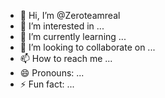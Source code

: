 - 👋 Hi, I’m @Zeroteamreal
- 👀 I’m interested in ...
- 🌱 I’m currently learning ...
- 💞️ I’m looking to collaborate on ...
- 📫 How to reach me ...
- 😄 Pronouns: ...
- ⚡ Fun fact: ...

<!---
Zeroteamreal/Zeroteamreal is a ✨ special ✨ repository because its `README.md` (this file) appears on your GitHub profile.
You can click the Preview link to take a look at your changes.
--->
